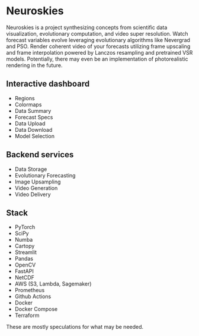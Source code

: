 # Neuroskies

Neuroskies is a project synthesizing concepts from scientific data visualization, evolutionary computation, and video super resolution. Watch forecast variables evolve leveraging evolutionary algorithms like Nevergrad and PSO. Render coherent video of your forecasts utilizing frame upscaling and frame interpolation powered by Lanczos resampling and pretrained VSR models. Potentially, there may even be an implementation of photorealistic rendering in the future.

## Interactive dashboard
- Regions
- Colormaps
- Data Summary
- Forecast Specs
- Data Upload
- Data Download
- Model Selection

## Backend services
- Data Storage
- Evolutionary Forecasting
- Image Upsampling
- Video Generation
- Video Delivery

## Stack
- PyTorch
- SciPy
- Numba
- Cartopy
- Streamlit
- Pandas
- OpenCV
- FastAPI
- NetCDF
- AWS (S3, Lambda, Sagemaker)
- Prometheus
- Github Actions
- Docker
- Docker Compose
- Terraform

These are mostly speculations for what may be needed.